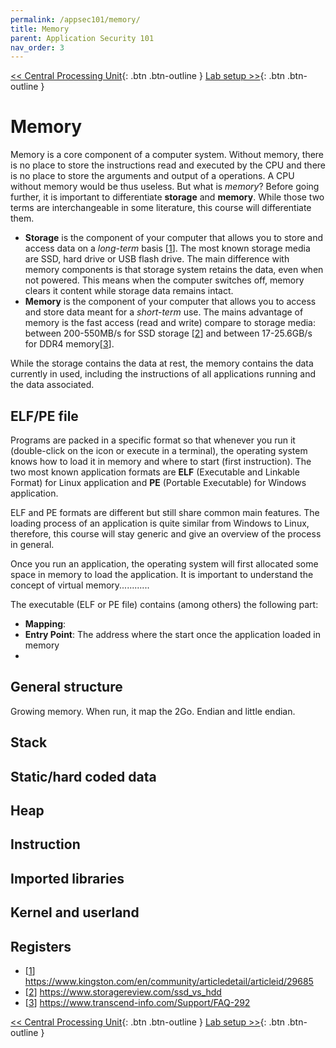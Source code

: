 ```yaml
---
permalink: /appsec101/memory/
title: Memory
parent: Application Security 101
nav_order: 3
---
```


[<< Central Processing Unit](https://beaujeant.github.io/appsec101/cpu/){: .btn .btn-outline }
[Lab setup >>](https://beaujeant.github.io/appsec101/lab/){: .btn .btn-outline }

Memory
======

Memory is a core component of a computer system. Without memory, there is no place to store the instructions read and executed by the CPU and there is no place to store the arguments and output of a operations. A CPU without memory would be thus useless. But what is _memory_? Before going further, it is important to differentiate __storage__ and __memory__. While those two terms are interchangeable in some literature, this course will differentiate them.

* __Storage__ is the component of your computer that allows you to store and access data on a _long-term_ basis [[1](https://www.kingston.com/en/community/articledetail/articleid/29685)]. The most known storage media are SSD, hard drive or USB flash drive. The main difference with memory components is that storage system retains the data, even when not powered. This means when the computer switches off, memory clears it content while storage data remains intact.
* __Memory__ is the component of your computer that allows you to access and store data meant for a _short-term_ use. The mains advantage of memory is the fast access (read and write) compare to storage media: between 200-550MB/s for SSD storage [[2](https://www.storagereview.com/ssd_vs_hdd)] and between 17-25.6GB/s for DDR4 memory[[3](https://www.transcend-info.com/Support/FAQ-292)].

While the storage contains the data at rest, the memory contains the data currently in used, including the instructions of all applications running and the data associated.


ELF/PE file
-----------

Programs are packed in a specific format so that whenever you run it (double-click on the icon or execute in a terminal), the operating system knows how to load it in memory and where to start (first instruction). The two most known application formats are __ELF__ (Executable and Linkable Format) for Linux application and __PE__ (Portable Executable) for Windows application.

ELF and PE formats are different but still share common main features. The loading process of an application is quite similar from Windows to Linux, therefore, this course will stay generic and give an overview of the process in general.

Once you run an application, the operating system will first allocated some space in memory to load the application. It is important to understand the concept of virtual memory............

The executable (ELF or PE file) contains (among others) the following part:

* __Mapping__:
* __Entry Point__: The address where the start once the application loaded in memory
*


General structure
-----------------

Growing memory. When run, it map the 2Go.
Endian and little endian.


Stack
-----

Static/hard coded data
----------------------

Heap
----

Instruction
-----------

Imported libraries
------------------

Kernel and userland
-------------------

Registers
---------

* [[1](https://www.kingston.com/en/community/articledetail/articleid/29685)] https://www.kingston.com/en/community/articledetail/articleid/29685
* [[2](https://www.storagereview.com/ssd_vs_hdd)] https://www.storagereview.com/ssd_vs_hdd
* [[3](https://www.transcend-info.com/Support/FAQ-292)] https://www.transcend-info.com/Support/FAQ-292

[<< Central Processing Unit](https://beaujeant.github.io/appsec101/cpu/){: .btn .btn-outline }
[Lab setup >>](https://beaujeant.github.io/appsec101/lab/){: .btn .btn-outline }
